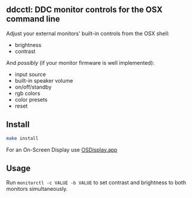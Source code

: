 ddcctl: DDC monitor controls for the OSX command line
----
Adjust your external monitors' built-in controls from the OSX shell:
* brightness
* contrast

And *possibly* (if your monitor firmware is well implemented):
* input source
* built-in speaker volume
* on/off/standby
* rgb colors
* color presets
* reset

Install
----
```bash
make install
```

For an On-Screen Display use [OSDisplay.app](https://github.com/zulu-entertainment/OSDisplay)

Usage
----
Run `monitorctl -c VALUE -b VALUE` to set contrast and brightness to both monitors simultaneously.
